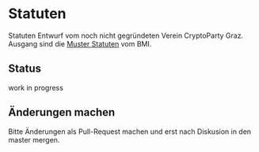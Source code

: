Statuten
========

Statuten Entwurf vom noch nicht gegründeten Verein CryptoParty Graz. Ausgang sind die
[Muster Statuten]() vom BMI.

Status
------

work in progress

Änderungen machen
-----------------
Bitte Änderungen als Pull-Request machen und erst nach Diskusion in den master mergen.


